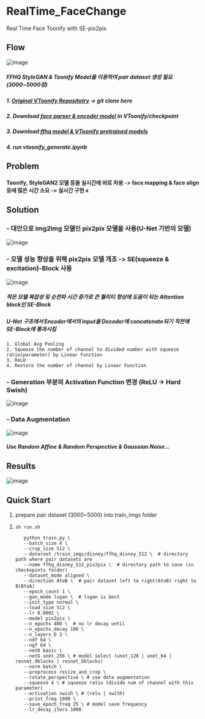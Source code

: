 # RealTime_FaceChange
Real Time Face Toonify with SE-pix2pix

## Flow
  ![image](https://github.com/newoong/RealTime_FaceChange/assets/94604584/da0d4691-614a-4e34-a7d4-89b2968009b7)
  ##### FFHQ StyleGAN & Toonify Model을 이용하여 pair dataset 생성 필요 (3000~5000장)
  ##### 1. [Original VToonify Repositotry](https://github.com/williamyang1991/VToonify) -> git clone here
  ##### 2. Download [face parser & encoder model](https://drive.google.com/drive/folders/117azv6pQ89KzX9p4i6lalAHEKCdtkrfo?usp=sharing) in VToonify/checkpoint
  ##### 3. Download [ffhq model & VToonify pretrained models](https://drive.google.com/drive/folders/196tG3ai-rzC-T7RZz_ZBCWMnFLUyJ82U?usp=sharing)
  ##### 4. run vtoonify_generate.ipynb

## Problem
#### Toonify, StyleGAN2 모델 등을 실시간에 바로 차용 -> face mapping & face align등에 많은 시간 소요 -> 실시간 구현 x


## Solution

### - 대안으로 img2img 모델인 pix2pix 모델을 사용(U-Net 기반의 모델)
![image](https://github.com/newoong/RealTime_FaceChange/assets/94604584/19943424-831b-44d8-9adb-7992886b3901)

### - 모델 성능 향상을 위해 pix2pix 모델 개조 -> SE(squeeze & excitation)-Block 사용
![image](https://github.com/newoong/RealTime_FaceChange/assets/94604584/3943a914-5602-46ff-b252-12081e936723)
##### 적은 모델 복잡성 및 순전파 시간 증가로 큰 퀄리티 향상에 도움이 되는 Attention block인 SE-Block
##### U-Net 구조에서 Encoder에서의 input을 Decoder에 concatenate되기 직전에 SE-Block에 통과시킴
    1. Global Avg Pooling
    2. Squeeze the number of channel to divided number with squeeze ratio(parameter) by Linear Function
    3. ReLU
    4. Restore the number of channel by Linear Function

### - Generation 부분의 Activation Function 변경 (ReLU -> Hard Swish)
![image](https://github.com/newoong/RealTime_FaceChange/assets/94604584/f8f7cde0-f75d-4fe2-a62f-3a10c28612a4)

### - Data Augmentation
![image](https://github.com/newoong/RealTime_FaceChange/assets/94604584/e54fea22-3522-4180-bee4-f6c4de5edd50)
##### Use Random Affine & Random Perspective & Gaussian Noise...

## Results
![image](https://github.com/newoong/RealTime_FaceChange/assets/94604584/4f810bf4-82ad-42ae-b963-4e6defd5529d)

## Quick Start
1. prepare pair dataset (3000~5000) into train_imgs folder
2.     sh run.sh

          python train.py \
          --batch_size 4 \
          --crop_size 512 \
          --dataroot /train_imgs/disney/ffhq_disney_512 \  # directory path where pair datasets are
          --name ffhq_disney_512_pix2pix \  # directory path to save (in checkopints folder)
          --dataset_mode aligned \
          --direction AtoB \  # pair dataset left to right(AtoB) right to B(BtoA)
          --epoch_count 1 \
          --gan_mode lsgan \  # lsgan is best
          --init_type normal \
          --load_size 512 \
          --lr 0.0002 \
          --model pix2pix \
          --n_epochs 400 \  # no lr decay until
          --n_epochs_decay 100 \  
          --n_layers_D 3 \
          --ndf 64 \
          --ngf 64 \
          --netD basic \
          --netG unet_256 \ # model select (unet_128 | unet_64 | resnet_9blocks | resnet_6blocks)
          --norm batch \
          --preprocess resize_and_crop \
          --rotate_perspective \ # use data augmentation 
          --squeeze 4 \ # squeeze ratio (divide num of channel with this parameter)
          --activation swish \ # (relu | swith)
          --print_freq 1000 \
          --save_epoch_freq 25 \ # model save frequency
          --lr_decay_iters 1000








